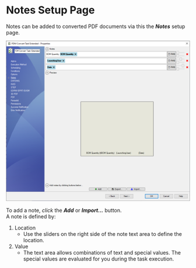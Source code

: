 # Notes Setup Page

Notes can be added to converted PDF documents via this the ***Notes*** setup page.

![Notes Setup Page](../images/pdmconverttaskextendednotessetuppage.png)

To add a note, *click* the ***Add*** or ***Import...*** button.  
A note is defined by:
1. Location
    - Use the sliders on the right side of the note text area to define the location.
2. Value
    - The text area allows combinations of text and special values. The special values are evaluated for you during the task execution.

